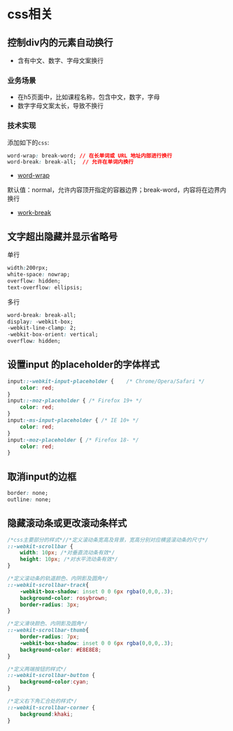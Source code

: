 # css相关

## 控制div内的元素自动换行

- 含有中文、数字、字母文案换行

### 业务场景

- 在h5页面中，比如课程名称，包含中文，数字，字母
- 数字字母文案太长，导致不换行

### 技术实现

添加如下的`css`:
```css
word-wrap: break-word; // 在长单词或 URL 地址内部进行换行
word-break: break-all;  // 允许在单词内换行
```

- [word-wrap](https://www.w3school.com.cn/cssref/pr_word-wrap.asp)

默认值：normal，允许内容顶开指定的容器边界；break-word，内容将在边界内换行

- [work-break](https://www.w3school.com.cn/cssref/pr_word-break.asp)

## 文字超出隐藏并显示省略号

单行

```css
width:200rpx;
white-space: nowrap;
overflow: hidden;
text-overflow: ellipsis;
```

多行

```css
word-break: break-all;
display: -webkit-box;
-webkit-line-clamp: 2;
-webkit-box-orient: vertical;
overflow: hidden;
```

## 设置input 的placeholder的字体样式

```css
input::-webkit-input-placeholder {    /* Chrome/Opera/Safari */
    color: red;
}
input::-moz-placeholder { /* Firefox 19+ */  
    color: red;
}
input:-ms-input-placeholder { /* IE 10+ */
    color: red;
}
input:-moz-placeholder { /* Firefox 18- */
    color: red;
}
```

## 取消input的边框

```css
border: none;
outline: none;
```

## 隐藏滚动条或更改滚动条样式

```css
/*css主要部分的样式*//*定义滚动条宽高及背景，宽高分别对应横竖滚动条的尺寸*/
::-webkit-scrollbar {
    width: 10px; /*对垂直流动条有效*/
    height: 10px; /*对水平流动条有效*/
}

/*定义滚动条的轨道颜色、内阴影及圆角*/
::-webkit-scrollbar-track{
    -webkit-box-shadow: inset 0 0 6px rgba(0,0,0,.3);
    background-color: rosybrown;
    border-radius: 3px;
}

/*定义滑块颜色、内阴影及圆角*/
::-webkit-scrollbar-thumb{ 
    border-radius: 7px;
    -webkit-box-shadow: inset 0 0 6px rgba(0,0,0,.3);
    background-color: #E8E8E8;
}

/*定义两端按钮的样式*/
::-webkit-scrollbar-button {
    background-color:cyan;
}

/*定义右下角汇合处的样式*/
::-webkit-scrollbar-corner {
    background:khaki;
}
```
